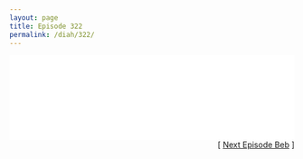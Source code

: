 ```yaml
---
layout: page
title: Episode 322
permalink: /diah/322/
---
```


<iframe allowfullscreen="true" frameborder="0" style="width:100%;" marginheight="0" marginwidth="0" mozallowfullscreen="true" scrolling="NO" src="//gdriveplayer.us/embed2.php?link=%252BOP4OlKxaDYat%252BNHuBiH6QOs13PjZ5QJchK7BrkqcONn4LrcB0UkFj0fvT03gTZaq2OO70RfE%252Bo4hHaB0TqjBkKtw8hRJnWTfA2xuGuLNspFoSaoK7uPJki6oB7eFalTmBi4t7VerZkIAqoAECkVCs0ccSdQ%252FAlqyIYFo0R7VKUIqmNAuCZ9mXsuvrKp95K2leQfTZKuqJzdAV5AQ6waXb&amp;no_adult=yes" webkitallowfullscreen="true"></iframe>

<div align="right">[ <a href="/diah/323/">Next Episode Beb</a> ]</div>

